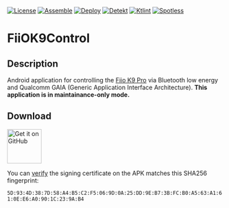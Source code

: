 [![License](https://img.shields.io/github/license/Tommy-Geenexus/fiio-k9-control)](https://mit-license.org/)
[![Assemble](https://github.com/Tommy-Geenexus/fiio-k9-control/actions/workflows/assemble.yml/badge.svg)](https://github.com/Tommy-Geenexus/fiio-k9-control/actions/workflows/assemble.yml)
[![Deploy](https://github.com/Tommy-Geenexus/fiio-k9-control/actions/workflows/deploy.yml/badge.svg)](https://github.com/Tommy-Geenexus/fiio-k9-control/actions/workflows/deploy.yml)
[![Detekt](https://github.com/Tommy-Geenexus/fiio-k9-control/actions/workflows/detekt.yml/badge.svg)](https://github.com/Tommy-Geenexus/fiio-k9-control/actions/workflows/detekt.yml)
[![Ktlint](https://github.com/Tommy-Geenexus/fiio-k9-control/actions/workflows/ktlint.yml/badge.svg)](https://github.com/Tommy-Geenexus/fiio-k9-control/actions/workflows/ktlint.yml)
[![Spotless](https://github.com/Tommy-Geenexus/fiio-k9-control/actions/workflows/spotless.yml/badge.svg)](https://github.com/Tommy-Geenexus/fiio-k9-control/actions/workflows/spotless.yml)

# FiiOK9Control
## Description
Android application for controlling the [Fiio K9 Pro](https://fiio.com/K9PRO) via Bluetooth low energy and Qualcomm GAIA (Generic Application Interface Architecture). **This application is in maintainance-only mode.**

## Download
<a href='https://github.com/Tommy-Geenexus/fiio-k9-control/releases/latest'><img alt='Get it on GitHub' height='80' src='https://s1.ax1x.com/2023/01/12/pSu1a36.png'/></a>

You can [verify](https://developer.android.com/tools/apksigner#usage-verify) the signing certificate on the APK matches this SHA256 fingerprint:

```5D:93:4D:38:7D:58:A4:B5:C2:F5:06:9D:0A:25:DD:9E:B7:3B:FC:B0:A5:63:A1:61:0E:E6:A0:90:1C:23:9A:B4```
